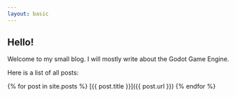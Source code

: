 ```yaml
---
layout: basic
---
```


## Hello!

Welcome to my small blog. I will mostly write about the Godot Game Engine.

Here is a list of all posts:

{% for post in site.posts %}
  [{{ post.title }}]({{ post.url }})
{% endfor %}
